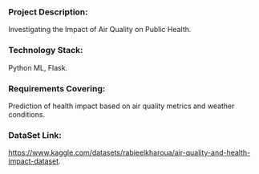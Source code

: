 ### Project Description:
Investigating the Impact of Air Quality on Public Health.
### Technology Stack:
Python ML, Flask.
### Requirements Covering:
Prediction of health impact based on air quality metrics and weather conditions.
### DataSet Link: 
https://www.kaggle.com/datasets/rabieelkharoua/air-quality-and-health-impact-dataset.

